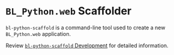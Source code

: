 # `BL_Python.web` Scaffolder

`bl-python-scaffold` is a command-line tool used to create a new `BL_Python.web` application.

Review [`bl-python-scaffold` Development](https://github.com/uclahs-cds/BL_Python/wiki/%60bl%E2%80%90python%E2%80%90scaffold%60-Development) for detailed information.
